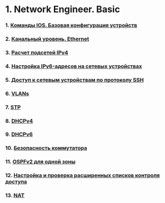 # 1. Network Engineer. Basic

### 1. [Команды IOS. Базовая конфигурация устройств](./ЛР%201.%20Базовая%20конфигурация/)
### 2. [Канальный уровень. Ethernet ](./ЛР%202.%20Канальный%20уровень/)
### 3. [Расчет подсетей IPv4](./ЛР%203.%20IPv4/)
### 4. [Настройка IPv6-адресов на сетевых устройствах](./ЛР%204.%20IPv6/)
### 5. [Доступ к сетевым устройствам по протоколу SSH](./ЛР%205.%20SSH/)
### 6. [VLANs](./ЛР%206.%20VLANs/)
### 7. [STP](./ЛР%207.%20STP/)
### 8. [DHCPv4](./ЛР%208.%20DHCPv4/)
### 9. [DHCPv6](./ЛР%208.%20DHCPv6/)
### 10. [Безопасность коммутатора](./ЛР%209.%20Безопасность%20коммутатора/)
### 11. [OSPFv2 для одной зоны](./ЛР%2010.%20OSPFv2/)
### 12. [Настройка и проверка расширенных списков контроля доступа](./ЛР%2011.%20ACL/)
### 13. [NAT](./ЛР%2012.%20NAT/)
